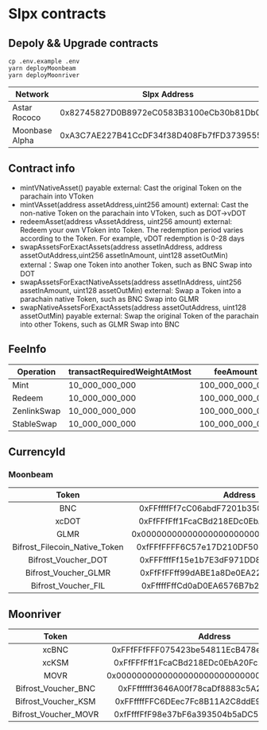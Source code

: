 # Slpx contracts

## Depoly && Upgrade contracts

```shell
cp .env.example .env
yarn deployMoonbeam
yarn deployMoonriver
```

| Network        | Slpx Address |
|----------------|--------------|
| Astar Rococo   | 0x82745827D0B8972eC0583B3100eCb30b81Db0072          |
| Moonbase Alpha | 0xA3C7AE227B41CcDF34f38D408Fb7fFD37395553A          |

## Contract info

- mintVNativeAsset() payable external: Cast the original Token on the parachain into VToken
- mintVAsset(address assetAddress,uint256 amount) external: Cast the non-native Token on the parachain into VToken, such as DOT->vDOT
- redeemAsset(address vAssetAddress, uint256 amount) external: Redeem your own VToken into Token. The redemption period varies according to the Token. For example, vDOT redemption is 0-28 days
- swapAssetsForExactAssets(address assetInAddress, address assetOutAddress,uint256 assetInAmount, uint128 assetOutMin) external：Swap one Token into another Token, such as BNC Swap into DOT
- swapAssetsForExactNativeAssets(address assetInAddress, uint256 assetInAmount, uint128 assetOutMin) external: Swap a Token into a parachain native Token, such as BNC Swap into GLMR
- swapNativeAssetsForExactAssets(address assetOutAddress, uint128 assetOutMin) payable external: Swap the original Token of the parachain into other Tokens, such as GLMR Swap into BNC

## FeeInfo

| Operation   | transactRequiredWeightAtMost | feeAmount       | overallWeight  |
| ----------- | ---------------------------- | --------------- | -------------- |
| Mint        | 10_000_000_000               | 100_000_000_000 | 10_000_000_000 |
| Redeem      | 10_000_000_000               | 100_000_000_000 | 10_000_000_000 |
| ZenlinkSwap | 10_000_000_000               | 100_000_000_000 | 10_000_000_000 |
| StableSwap  | 10_000_000_000               | 100_000_000_000 | 10_000_000_000 |

## CurrencyId

### Moonbeam

|             Token             |                  Address                   | CurrencyId |      operationalMin       |
|:-----------------------------:| :----------------------------------------: | :--------: | :-----------------------: |
|              BNC              | 0xFFffffFf7cC06abdF7201b350A1265c62C8601d2 |   0x0001   |     1_000_000_000_000     |
|             xcDOT             | 0xFfFFfFff1FcaCBd218EDc0EbA20Fc2308C778080 |   0x0800   |      10_000_000_000       |
|             GLMR              | 0x0000000000000000000000000000000000000802 |   0x0801   | 5_000_000_000_000_000_000 |
| Bifrost_Filecoin_Native_Token | 0xfFFfFFFF6C57e17D210DF507c82807149fFd70B2 |   0x0804   | 1_000_000_000_000_000_000 |
|      Bifrost_Voucher_DOT      | 0xFFFfffFf15e1b7E3dF971DD813Bc394deB899aBf |   0x0900   |       8_000_000_000       |
|     Bifrost_Voucher_GLMR      | 0xFfFfFFff99dABE1a8De0EA22bAa6FD48fdE96F6c |   0x0901   | 4_000_000_000_000_000_000 |
|      Bifrost_Voucher_FIL      | 0xFffffFffCd0aD0EA6576B7b285295c85E94cf4c1 |   0x0904   |  800_000_000_000_000_000  |

## Moonriver

|        Token         |                  Address                   | CurrencyId |     operationalMin      |
|:--------------------:| :----------------------------------------: | :--------: | :---------------------: |
|        xcBNC         | 0xFFfFFfFFF075423be54811EcB478e911F22dDe7D |   0x0001   |    1_000_000_000_000    |
|        xcKSM         | 0xFfFFfFff1FcaCBd218EDc0EbA20Fc2308C778080 |   0x0204   |     500_000_000_000     |
|         MOVR         | 0x0000000000000000000000000000000000000802 |   0x020a   | 500_000_000_000_000_000 |
| Bifrost_Voucher_BNC  | 0xFFffffff3646A00f78caDf8883c5A2791BfCDdc4 |   0x0101   |     800_000_000_000     |
| Bifrost_Voucher_KSM  | 0xFFffffFFC6DEec7Fc8B11A2C8ddE9a59F8c62EFe |   0x0104   |     400_000_000_000     |
| Bifrost_Voucher_MOVR | 0xfFfffFfF98e37bF6a393504b5aDC5B53B4D0ba11 |   0x010a   | 400_000_000_000_000_000 |
